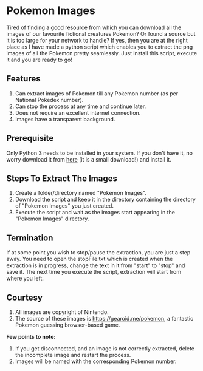 # Pokemon Images
Tired of finding a good resource from which you can download all the images of our favourite fictional creatures Pokemon?
Or found a source but it is too large for your network to handle?
If yes, then you are at the right place as I have made a python script which enables you to extract the png images of all the Pokemon pretty seamlessly.
Just install this script, execute it and you are ready to go!

## Features
1. Can extract images of Pokemon till any Pokemon number (as per National Pokedex number).
2. Can stop the process at any time and continue later.
3. Does not require an excellent internet connection.
4. Images have a transparent background.

## Prerequisite
Only Python 3 needs to be installed in your system. If you don't have it, no worry download it from [here](https://www.python.org/downloads/) (it is a small download!) and install it.

## Steps To Extract The Images
1. Create a folder/directory named "Pokemon Images".
2. Download the script and keep it in the directory containing the directory of "Pokemon Images" you just created.
3. Execute the script and wait as the images start appearing in the "Pokemon Images" directory.

## Termination
If at some point you wish to stop/pause the extraction, you are just a step away.
You need to open the stopFile.txt which is created when the extraction is in progress, change the text in it from "start" to "stop" and save it.
The next time you execute the script, extraction will start from where you left.

## Courtesy
1. All images are copyright of Nintendo.
2. The source of these images is https://gearoid.me/pokemon, a fantastic Pokemon guessing browser-based game.

**Few points to note:**
1. If you get disconnected, and an image is not correctly extracted, delete the incomplete image and restart the process.
2. Images will be named with the corresponding Pokemon number.
